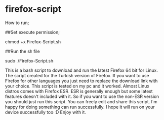 # firefox-script

How to run;

##Set execute permission;

chmod +x Firefox-Script.sh

##Run the sh file

sudo ./Firefox-Script.sh


This is a bash script to download and run the latest Firefox 64 bit for Linux.
The script created for the Turkish version of Firefox. If you want to use Firefox for other languages you just need to replace the download link with your choice.
This script is tested on my pc and it worked. Almost Linux distros comes with Firefox ESR. ESR is generally enough but some latest features doesn't included with it. So if you want to use the non-ESR version you should just run this script.
You can freely edit and share this script. I'm happy for doing something can run successfully. I hope it will run on your device successfully too :D Enjoy with it.


